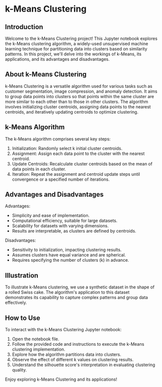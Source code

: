 # k-Means Clustering

## Introduction

Welcome to the k-Means Clustering project! This Jupyter notebook explores the k-Means clustering algorithm, a widely-used unsupervised machine learning technique for partitioning data into clusters based on similarity patterns. In this project, we'll delve into the workings of k-Means, its applications, and its advantages and disadvantages.

## About k-Means Clustering

k-Means Clustering is a versatile algorithm used for various tasks such as customer segmentation, image compression, and anomaly detection. It aims to group data points into clusters so that points within the same cluster are more similar to each other than to those in other clusters. The algorithm involves initializing cluster centroids, assigning data points to the nearest centroids, and iteratively updating centroids to optimize clustering.

## k-Means Algorithm

The k-Means algorithm comprises several key steps:
1. Initialization: Randomly select k initial cluster centroids.
2. Assignment: Assign each data point to the cluster with the nearest centroid.
3. Update Centroids: Recalculate cluster centroids based on the mean of data points in each cluster.
4. Iteration: Repeat the assignment and centroid update steps until convergence or a specified number of iterations.

## Advantages and Disadvantages

Advantages:
- Simplicity and ease of implementation.
- Computational efficiency, suitable for large datasets.
- Scalability for datasets with varying dimensions.
- Results are interpretable, as clusters are defined by centroids.

Disadvantages:
- Sensitivity to initialization, impacting clustering results.
- Assumes clusters have equal variance and are spherical.
- Requires specifying the number of clusters (k) in advance.

## Illustration

To illustrate k-Means clustering, we use a synthetic dataset in the shape of a rolled Swiss cake. The algorithm's application to this dataset demonstrates its capability to capture complex patterns and group data effectively.

## How to Use

To interact with the k-Means Clustering Jupyter notebook:
1. Open the notebook file.
2. Follow the provided code and instructions to execute the k-Means clustering implementation.
3. Explore how the algorithm partitions data into clusters.
4. Observe the effect of different k values on clustering results.
5. Understand the silhouette score's interpretation in evaluating clustering quality.

Enjoy exploring k-Means Clustering and its applications!

